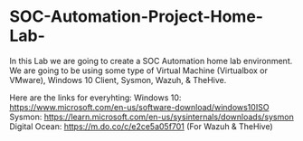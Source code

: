 # SOC-Automation-Project-Home-Lab-
In this Lab we are going to create a SOC Automation home lab environment. We are going to be using some type of Virtual Machine (Virtualbox or VMware), Windows 10 Client, Sysmon, Wazuh, & TheHive.

Here are the links for everyhting: 
Windows 10: https://www.microsoft.com/en-us/software-download/windows10ISO
Sysmon: https://learn.microsoft.com/en-us/sysinternals/downloads/sysmon
Digital Ocean: https://m.do.co/c/e2ce5a05f701 (For Wazuh & TheHive)
